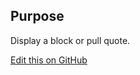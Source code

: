 ## Purpose

Display a block or pull quote.

[Edit this on GitHub](https://github.com/wellcometrust/wellcomecollection.org/edit/master/common/views/components/Quote/README.md)
